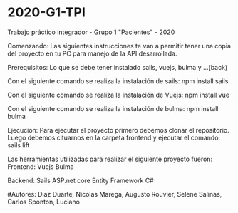 # 2020-G1-TPI
Trabajo práctico integrador - Grupo 1 "Pacientes" - 2020

Comenzando:
Las siguientes instrucciones te van a permitir tener una copia del proyecto en tu PC para manejo de la API desarrollada.

Prerequisitos:
Lo que se debe tener instalado sails, vuejs, bulma y ...(back)

Con el siguiente comando se realiza la instalación de sails:
  npm install sails

Con el siguiente comando se realiza la instalación de Vuejs:
  npm install vue

Con el siguiente comando se realiza la instalación de bulma:
  npm install bulma

Ejecucion: 
Para ejecutar el proyecto primero debemos clonar el repositorio. Luego debemos cituarnos en la carpeta frontend y ejecutar el comando: sails lift


Las herramientas utilizadas para realizar el siguiente proyecto fueron:
  Frontend:
    Vuejs
    Bulma
    
  Backend:
    Sails
    ASP.net core
    Entity Framework
    C#
    
    
#Autores:
  Diaz Duarte, Nicolas
  Marega, Augusto
  Rouvier, Selene
  Salinas, Carlos
  Sponton, Luciano
